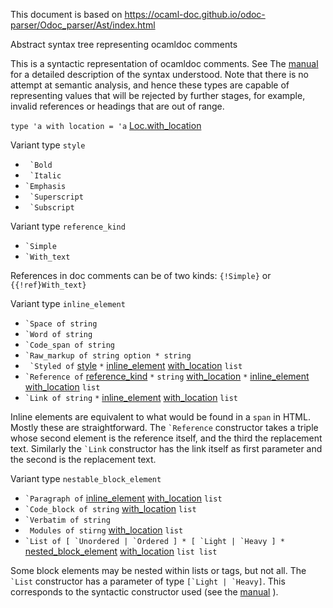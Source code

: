 This document is based on https://ocaml-doc.github.io/odoc-parser/Odoc_parser/Ast/index.html

Abstract syntax tree representing ocamldoc comments

This is a syntactic representation of ocamldoc comments. See The [manual][] for a detailed description of the syntax understood. Note that there is no attempt at semantic analysis, and hence these types are capable of representing values that will be rejected by further stages, for example, invalid references or headings that are out of range.

<a id="with_location"></a>
`type 'a with location = 'a` [Loc.with_location](loc.md#with_location)
<!-- FIXME: this link is unreachable -->

<a id="style"></a>
Variant type `style`

  - `` `Bold``
  - `` `Italic``
  - `` `Emphasis ``
  - `` `Superscript``
  - `` `Subscript``

<a id="reference_kind"></a>
Variant type `reference_kind`

  - `` `Simple ``
  - `` `With_text ``

References in doc comments can be of two kinds: `{!Simple}` or `{{!ref}With_text}`

<a id="inline_element"></a>
Variant type `inline_element`

  - `` `Space of string ``
  - `` `Word of string ``
  - `` `Code_span of string ``
  - `` `Raw_markup of string option * string ``
  - `` `Styled of`` [style][] `*` [inline_element][] [with_location][] `list`
  - `` `Reference of `` [reference_kind][] `*` `string` [with_location][] `*` [inline_element][] [with_location][] `list`
  - `` `Link of string `` `*` [inline_element][] [with_location][] `list`

Inline elements are equivalent to what would be found in a `span` in HTML. Mostly these are straightforward. The `` `Reference `` constructor takes a triple whose second element is the reference itself, and the third the replacement text. Similarly the `` `Link `` constructor has the link itself as first parameter and the second is the replacement text.

<a id="nested_block_element"></a>
Variant type `nestable_block_element`

  - `` `Paragraph of `` [inline_element][] [with_location][] `list`
  - `` `Code_block of string `` [with_location][] `list`
  - `` `Verbatim of string ``
  - `` Modules of stirng`` [with_location][] `list`
  - `` `List of [ `Unordered | `Ordered ] * [ `Light | `Heavy ] * `` [nested_block_element][] [with_location] `list list`

Some block elements may be nested within lists or tags, but not all. The `` `List `` constructor has a parameter of type `` [`Light | `Heavy] ``. This corresponds to the syntactic constructor used (see the [manual][] ).

[manual]: https://ocaml.org/releases/4.12/htmlman/ocamldoc.html
[style]: #style
[with_location]: #with_location
[inline_element]: #inline_element
[reference_kind]: #reference_kind
[nested_block_element]: #nested_block_element
